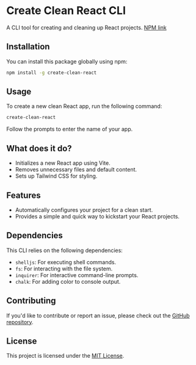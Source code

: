 # Create Clean React CLI

A CLI tool for creating and cleaning up React projects.
[NPM link](https://www.npmjs.com/package/create-clean-react)

## Installation

You can install this package globally using npm:

```bash
npm install -g create-clean-react
```

## Usage

To create a new clean React app, run the following command:

```bash
create-clean-react
```

Follow the prompts to enter the name of your app.

## What does it do?

- Initializes a new React app using Vite.
- Removes unnecessary files and default content.
- Sets up Tailwind CSS for styling.

## Features

- Automatically configures your project for a clean start.
- Provides a simple and quick way to kickstart your React projects.

## Dependencies

This CLI relies on the following dependencies:

- `shelljs`: For executing shell commands.
- `fs`: For interacting with the file system.
- `inquirer`: For interactive command-line prompts.
- `chalk`: For adding color to console output.

## Contributing

If you'd like to contribute or report an issue, please check out the [GitHub repository](https://github.com/Sranjan0208/create-clean-react).

## License

This project is licensed under the [MIT License](LICENSE).

